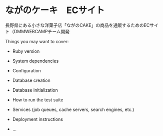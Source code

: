 # ながのケーキ　ECサイト
長野県にある小さな洋菓子店「ながのCAKE」の商品を通販するためのECサイト（DMMWEBCAMPチーム開発


Things you may want to cover:

* Ruby version

* System dependencies

* Configuration

* Database creation

* Database initialization

* How to run the test suite

* Services (job queues, cache servers, search engines, etc.)

* Deployment instructions

* ...
